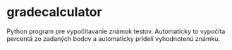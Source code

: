 # gradecalculator
Python program pre vypočítavanie známok testov. Automaticky to vypočíta percentá zo zadaných bodov a automaticky pridelí vyhodnotenú známku.
